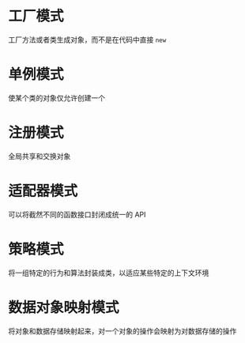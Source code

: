 # 工厂模式

工厂方法或者类生成对象，而不是在代码中直接 `new`



# 单例模式

使某个类的对象仅允许创建一个



# 注册模式

全局共享和交换对象



# 适配器模式

可以将截然不同的函数接口封闭成统一的 API



# 策略模式

将一组特定的行为和算法封装成类，以适应某些特定的上下文环境



# 数据对象映射模式

将对象和数据存储映射起来，对一个对象的操作会映射为对数据存储的操作